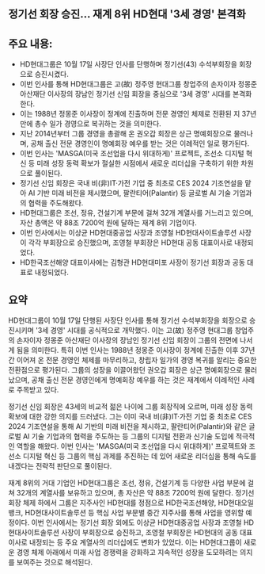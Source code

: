 ## 정기선 회장 승진… 재계 8위 HD현대 '3세 경영' 본격화

## 주요 내용:
*   HD현대그룹은 10월 17일 사장단 인사를 단행하며 정기선(43) 수석부회장을 회장으로 승진시켰다.
*   이번 인사를 통해 HD현대그룹은 고(故) 정주영 현대그룹 창업주의 손자이자 정몽준 아산재단 이사장의 장남인 정기선 신임 회장을 중심으로 '3세 경영' 시대를 본격화한다.
*   이는 1988년 정몽준 이사장이 정계에 진출하며 전문 경영인 체제로 전환된 지 37년 만에 총수 일가 경영으로 복귀하는 것을 의미한다.
*   지난 2014년부터 그룹 경영을 총괄해 온 권오갑 회장은 상근 명예회장으로 물러나며, 공채 출신 전문 경영인이 명예회장 예우를 받는 것은 이례적인 일로 평가된다.
*   이번 인사는 'MASGA(미국 조선업을 다시 위대하게)' 프로젝트, 조선소 디지털 혁신 등 미래 성장 동력 확보가 절실한 시점에서 새로운 리더십을 구축하기 위한 차원으로 풀이된다.
*   정기선 신임 회장은 국내 비(非)IT·가전 기업 중 최초로 CES 2024 기조연설을 맡아 AI 기반 미래 비전을 제시했으며, 팔란티어(Palantir) 등 글로벌 AI 기술 기업과의 협력을 주도해왔다.
*   HD현대그룹은 조선, 정유, 건설기계 부문에 걸쳐 32개 계열사를 거느리고 있으며, 자산 총액은 약 88조 7200억 원에 달하는 재계 8위 기업이다.
*   이번 인사에서는 이상균 HD현대중공업 사장과 조영철 HD현대사이트솔루션 사장이 각각 부회장으로 승진했으며, 조영철 부회장은 HD현대 공동 대표이사로 내정되었다.
*   HD한국조선해양 대표이사에는 김형관 HD현대미포 사장이 정기선 회장과 공동 대표로 내정되었다.

## 요약
HD현대그룹이 10월 17일 단행된 사장단 인사를 통해 정기선 수석부회장을 회장으로 승진시키며 '3세 경영' 시대를 공식적으로 개막했다. 이는 고(故) 정주영 현대그룹 창업주의 손자이자 정몽준 아산재단 이사장의 장남인 정기선 신임 회장이 그룹의 전면에 나서게 됨을 의미한다. 특히 이번 인사는 1988년 정몽준 이사장이 정계에 진출한 이후 37년간 이어져 온 전문 경영인 체제를 마무리하고, 창립자 일가의 경영 복귀를 알리는 중요한 전환점으로 평가된다. 그룹의 성장을 이끌어왔던 권오갑 회장은 상근 명예회장으로 물러났으며, 공채 출신 전문 경영인에게 명예회장 예우를 하는 것은 재계에서 이례적인 사례로 주목받고 있다.

정기선 신임 회장은 43세의 비교적 젊은 나이에 그룹 회장직에 오르며, 미래 성장 동력 확보에 대한 강한 의지를 드러냈다. 그는 이미 국내 비(非)IT·가전 기업 중 최초로 CES 2024 기조연설을 통해 AI 기반의 미래 비전을 제시하고, 팔란티어(Palantir)와 같은 글로벌 AI 기술 기업과의 협력을 주도하는 등 그룹의 디지털 전환과 신기술 도입에 적극적인 역할을 해왔다. 이번 인사는 'MASGA(미국 조선업을 다시 위대하게)' 프로젝트와 조선소 디지털 혁신 등 그룹의 핵심 과제를 추진하는 데 있어 새로운 리더십을 통해 속도를 내겠다는 전략적 판단으로 풀이된다.

재계 8위의 거대 기업인 HD현대그룹은 조선, 정유, 건설기계 등 다양한 사업 부문에 걸쳐 32개의 계열사를 보유하고 있으며, 총 자산은 약 88조 7200억 원에 달한다. 정기선 회장 체제 하에서 그룹은 지주사인 HD현대를 정점으로 HD한국조선해양, HD현대오일뱅크, HD현대사이트솔루션 등 핵심 사업 부문별 중간 지주사를 통해 사업을 영위할 예정이다. 이번 인사에서는 정기선 회장 외에도 이상균 HD현대중공업 사장과 조영철 HD현대사이트솔루션 사장이 부회장으로 승진하고, 조영철 부회장은 HD현대의 공동 대표이사로 내정되는 등 주요 계열사의 리더십에도 변화가 있었다. 이는 HD현대그룹이 새로운 경영 체제 아래에서 미래 사업 경쟁력을 강화하고 지속적인 성장을 도모하려는 의지를 보여주는 것으로 해석된다.